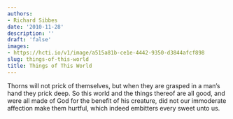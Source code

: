 ```yaml
---
authors:
- Richard Sibbes
date: '2010-11-28'
description: ''
draft: 'false'
images:
- https://hcti.io/v1/image/a515a81b-ce1e-4442-9350-d3844afcf898
slug: things-of-this-world
title: Things of This World
---
```


Thorns will not prick of themselves, but when they are grasped in a man’s hand they prick deep. So this world and the things thereof are all good, and were all made of God for the benefit of his creature, did not our immoderate affection make them hurtful, which indeed embitters every sweet unto us.